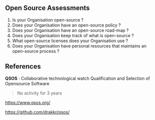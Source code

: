 ## Open Source Assessments

1. Is your Organisation open-source ?
2. Does your Organisation have an open-source policy ?
2. Does your Organisation have an open-source road-map ?
3. Does your Organisation keep track of what is open-source ?
4. What open-source licenses does your Organisation use ?
4. Does your Organisation have personal resources that maintains an open-source process ?



## References

**QSOS** : Collaborative technological watch Qualification and Selection of Opensource Software
> No activity for 3 years

https://www.qsos.org/

https://github.com/drakkr/qsos/

